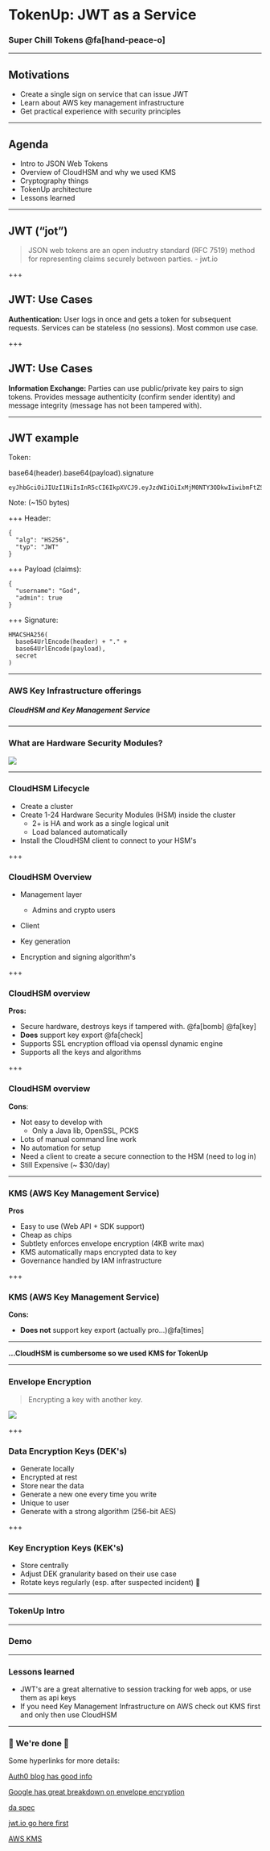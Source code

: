 # TokenUp: JWT as a Service

### Super Chill Tokens @fa[hand-peace-o]

---
## Motivations

- Create a single sign on service that can issue JWT
- Learn about AWS key management infrastructure
- Get practical experience with security principles
---

## Agenda

- Intro to JSON Web Tokens
- Overview of CloudHSM and why we used KMS
- Cryptography things
- TokenUp architecture
- Lessons learned

---
## JWT (“jot”)

> JSON web tokens are an open industry standard (RFC 7519) method for  representing claims securely between parties. - jwt.io

+++
## JWT: Use Cases

__Authentication:__ User logs in once and gets a token for subsequent requests. Services can be stateless (no sessions). Most common use case.

+++
## JWT: Use Cases

__Information Exchange:__ Parties can use public/private key pairs to sign tokens. Provides message authenticity (confirm sender identity) and message integrity (message has not been tampered with).

---
## JWT example
Token:

base64(header).base64(payload).signature

```
eyJhbGciOiJIUzI1NiIsInR5cCI6IkpXVCJ9.eyJzdWIiOiIxMjM0NTY3ODkwIiwibmFtZSI6IkpvaG4gRG9lIiwiYWRtaW4iOnRydWV9.TJVA95OrM7E2cBab30RMHrHDcEfxjoYZgeFONFh7HgQ
```
Note:
(~150 bytes)

+++
Header:
```
{
  "alg": "HS256",
  "typ": "JWT"
}
```
+++
Payload (claims):
```
{
  "username": "God",
  "admin": true
}
```
+++
Signature:
```
HMACSHA256(
  base64UrlEncode(header) + "." +
  base64UrlEncode(payload),
  secret
)
```

---
### AWS Key Infrastructure offerings

##### CloudHSM and Key Management Service

---
### What are Hardware Security Modules?

<img src="https://s3-us-west-2.amazonaws.com/mediazoo/fcc205990a8176bafd29d8b7a28ddb6c--archer-tv-show-archer-fx.jpg">

---
### CloudHSM Lifecycle
* Create a cluster
* Create 1-24 Hardware Security Modules (HSM) inside the cluster
  * 2+ is HA and work as a single logical unit
  * Load balanced automatically
* Install the CloudHSM client to connect to your HSM's

+++
### CloudHSM Overview

* Management layer
  * Admins and crypto users

* Client
 * Key generation
 * Encryption and signing algorithm's

+++
### CloudHSM overview

__Pros:__
- Secure hardware, destroys keys if tampered with. @fa[bomb] @fa[key]
- __Does__ support key export @fa[check]
- Supports SSL encryption offload via openssl dynamic engine
- Supports all the keys and algorithms

+++
### CloudHSM overview

__Cons__:
- Not easy to develop with
  - Only a Java lib, OpenSSL, PCKS
- Lots of manual command line work
- No automation for setup
- Need a client to create a secure connection to the HSM (need to log in)
- Still Expensive (~ $30/day)

---
### KMS (AWS Key Management Service)

__Pros__
- Easy to use (Web API + SDK support)
- Cheap as chips
- Subtlety enforces envelope encryption (4KB write max)
- KMS automatically maps encrypted data to key
- Governance handled by IAM infrastructure

+++
### KMS (AWS Key Management Service)

__Cons:__
- __Does not__ support key export (actually pro...)@fa[times]

---

__...CloudHSM is cumbersome so we used KMS for TokenUp__

---
### Envelope Encryption

> Encrypting a key with another key.

<img src="https://s3-us-west-2.amazonaws.com/mediazoo/Snap-Lock-Vault-Key-Envelopes-Red.jpg">

+++
### Data Encryption Keys (DEK's)

* Generate locally
* Encrypted at rest
* Store near the data
* Generate a new one every time you write
* Unique to user
* Generate with a strong algorithm (256-bit AES)

+++
### Key Encryption Keys (KEK's)

* Store centrally
* Adjust DEK granularity based on their use case
* Rotate keys regularly (esp. after suspected incident) 😬

---
### TokenUp Intro

---
### Demo

---
### Lessons learned

- JWT's are a great alternative to session tracking for web apps, or use them as api keys
- If you need Key Management Infrastructure on AWS check out KMS first and only then use CloudHSM

---
### 🎉  We're done 🎉

Some hyperlinks for more details:

[Auth0 blog has good info](https://auth0.com/blog/)

[Google has great breakdown on envelope encryption](https://cloud.google.com/kms/docs/envelope-encryption)

[da spec](https://self-issued.info/docs/draft-ietf-oauth-json-web-token.html)

[jwt.io go here first](https://jwt.io/)

[AWS KMS](https://aws.amazon.com/kms/)
